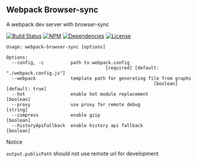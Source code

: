 ## Webpack Browser-sync

A webpack dev server with browser-sync

[![Build Status](https://img.shields.io/travis/morlay/webpack-browser-sync.svg?style=flat-square)](https://travis-ci.org/morlay/webpack-browser-sync)
[![NPM](https://img.shields.io/npm/v/webpack-browser-sync.svg?style=flat-square)](https://npmjs.org/package/webpack-browser-sync)
[![Dependencies](https://img.shields.io/david/morlay/webpack-browser-sync.svg?style=flat-square)](https://david-dm.org/morlay/webpack-browser-sync)
[![License](https://img.shields.io/npm/l/webpack-browser-sync.svg?style=flat-square)](https://npmjs.org/package/webpack-browser-sync)


```
Usage: webpack-browser-sync [options]

Options:
  --config, -c          path to webpack.config
                                     [required] [default: "./webpack.config.js"]
  --webpack             template path for generating file from graphs
                                                       [boolean] [default: true]
  --hot                 enable hot module replacement                  [boolean]
  --proxy               use proxy for remote debug                      [string]
  --compress            enable gzip                                    [boolean]
  --historyApiFallback  enable history api fallback                    [boolean]
```

Notice

`output.publicPath` should not use remote url for development